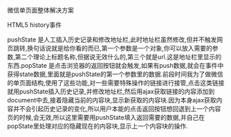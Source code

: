 
微信单页面整体解决方案

HTML5 history事件


pushState 是人工插入历史记录和修改地址栏,此时地址栏虽然修改,但并不触发网页跳转,换句话说就是给你看的而已,第一个参数是一个对象,你可以放入需要的参数,第二个理论上标题名称,但据说无效什么的,第三个就是url.这是地址栏里显示的东西.popState 是点击浏览器的返回按钮就会触发,如果有push数据,就会在事件中获得state数据,里面就是pushState的第一个参数里的数据.前段时间我为了做微信的单页面结构,使用了这些功能,对一些需要特殊操作的链接进行接管,点击这类链接就用pushState插入历史记录,并修改地址栏,然后用ajax获取链接的内容添加到document中去,接着隐藏当前的内容块,显示新获取的内容块.因为本身ajax获取内容并不会引起历史记录的变化,所以用户本能的点击返回按钮想回退到上一个内容页的时候,会无效,所以这里需要用pushState填入返回需要的数据,并自己在popState里处理对应的隐藏现在的内容块,显示上一个内容块的操作.
